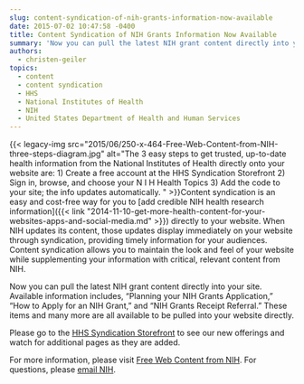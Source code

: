 ```yaml
---
slug: content-syndication-of-nih-grants-information-now-available
date: 2015-07-02 10:47:58 -0400
title: Content Syndication of NIH Grants Information Now Available
summary: 'Now you can pull the latest NIH grant content directly into your site.'
authors:
  - christen-geiler
topics:
  - content
  - content syndication
  - HHS
  - National Institutes of Health
  - NIH
  - United States Department of Health and Human Services
---
```


{{< legacy-img src="2015/06/250-x-464-Free-Web-Content-from-NIH-three-steps-diagram.jpg" alt="The 3 easy steps to get trusted, up-to-date health information from the National Institutes of Health directly onto your website are: 1) Create a free account at the HHS Syndication Storefront 2) Sign in, browse, and choose your N I H Health Topics 3) Add the code to your site; the info updates automatically. " >}}Content syndication is an easy and cost-free way for you to [add credible NIH health research information]({{< link "2014-11-10-get-more-health-content-for-your-websites-apps-and-social-media.md" >}}) directly to your website. When NIH updates its content, those updates display immediately on your website through syndication, providing timely information for your audiences. Content syndication allows you to maintain the look and feel of your website while supplementing your information with critical, relevant content from NIH.

Now you can pull the latest NIH grant content directly into your site. Available information includes, “Planning your NIH Grants Application,” “How to Apply for an NIH Grant,” and “NIH Grants Receipt Referral.” These items and many more are all available to be pulled into your website directly.

Please go to the [HHS Syndication Storefront](https://digitalmedia.hhs.gov/storefront) to see our new offerings and watch for additional pages as they are added.

For more information, please visit [Free Web Content from NIH](http://nih.gov/health/syndication/index.htm). For questions, please [email NIH](mailto:Syndication@nih.gov).
